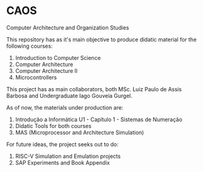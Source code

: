 # CAOS
Computer Architecture and Organization Studies

This repository has as it's main objective to produce didatic material for the following courses:

1. Introduction to Computer Science
2. Computer Architecture
3. Computer Architecture II
4. Microcontrollers

This project has as main collaborators, both MSc. Luiz Paulo de Assis Barbosa and Undergraduate Iago Gouveia Gurgel.

As of now, the materials under production are:

1. Introdução a Informática U1 - Capítulo 1 - Sistemas de Numeração
2. Didatic Tools for both courses
3. MAS (Microprocessor and Architecture Simulation)

For future ideas, the project seeks out to do:

1. RISC-V Simulation and Emulation projects
2. SAP Experiments and Book Appendix
